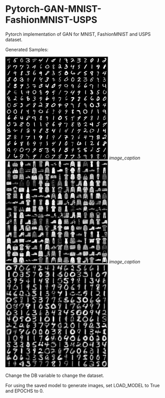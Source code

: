 # Pytorch-GAN-MNIST-FashionMNIST-USPS
Pytorch implementation of GAN for MNIST, FashionMNIST and USPS dataset.

Generated Samples:
<p float="left">
  <img src="/results/MNIST.png" width="320" />
  <em>image_caption</em>
  <img src="/results/FashionMNIST.png" width="320" /> 
  <em>image_caption</em>
  <img src="/results/USPS.png" width="320" />
</p>

Change the DB variable to change the dataset.

For using the saved model to generate images, set LOAD_MODEL to True and EPOCHS to 0.
